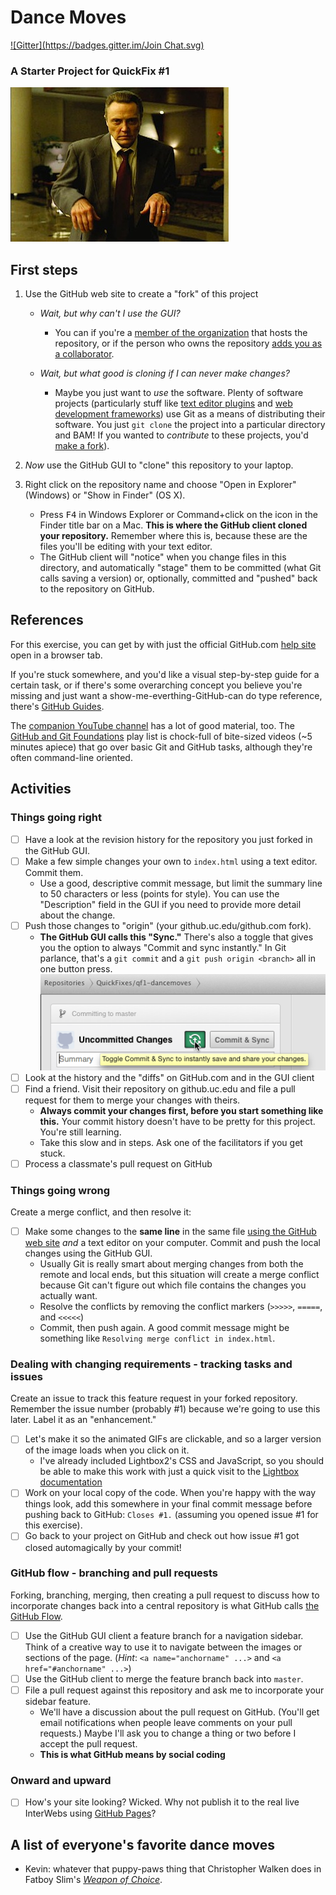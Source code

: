 # Dance Moves
[![Gitter](https://badges.gitter.im/Join Chat.svg)](https://gitter.im/QuickFixes/just-gittin-started)
### A Starter Project for QuickFix #1
![the walken of choice](assets/weaponofchoice_still.jpg)

## First steps
1. Use the GitHub web site to create a "fork" of this project
    * _Wait, but why can't I use the GUI?_
        * You can if you're a [member of the organization][h-perms] that hosts the repository, or if the person who owns the repository [adds you as a collaborator][h-collab].

    * _Wait, but what good is cloning if I can never make changes?_
        * Maybe you just want to _use_ the software. Plenty of software projects (particularly stuff like [text editor plugins](https://github.com/vim-scripts "Plugins for the Vim editor") and [web development frameworks](https://github.com/twbs/bootstrap#quick-start "Twitter Bootstrap")) use Git as a means of distributing their software. You just `git clone` the project into a particular directory and BAM! If you wanted to _contribute_ to these projects, you'd [make a fork][g-fork]).

2. _Now_ use the GitHub GUI to "clone" this repository to your laptop.
3. Right click on the repository name and choose "Open in Explorer" (Windows) or "Show in Finder" (OS X).
    * Press <kbd>F4</kbd> in Windows Explorer or Command+click on the icon in the Finder title bar on a Mac. **This is where the GitHub client cloned your repository.** Remember where this is, because these are the files you'll be editing with your text editor.
    * The GitHub client will "notice" when you change files in this directory, and automatically "stage" them to be committed (what Git calls saving a version) or, optionally, committed and "pushed" back to the repository on GitHub.

## References
For this exercise, you can get by with just the official GitHub.com [help site](https://help.github.com) open in a browser tab.

If you're stuck somewhere, and you'd like a visual step-by-step guide for a certain task, or if there's some overarching concept you believe you're missing and just want a show-me-everthing-GitHub-can do type reference, there's [GitHub Guides](https://guides.github.com/).

The [companion YouTube channel](http://www.youtube.com/user/GitHubGuides) has a lot of good material, too. The [GitHub and Git Foundations](www.youtube.com/playlist?list=PLg7s6cbtAD15G8lNyoaYDuKZSKyJrgwB-) play list is chock-full of bite-sized videos (~5 minutes apiece) that go over basic Git and GitHub tasks, although they're often command-line oriented.

## Activities

### Things going right
- [ ] Have a look at the revision history for the repository you just forked in the GitHub GUI.
- [ ] Make a few simple changes your own to `index.html` using a text editor. Commit them.
    * Use a good, descriptive commit message, but limit the summary line to 50 characters or less (points for style). You can use the "Description" field in the GUI if you need to provide more detail about the change.
- [ ]  Push those changes to "origin" (your github.uc.edu/github.com fork).
    * **The GitHub GUI calls this "Sync."** There's also a toggle that gives you the option to always "Commit and sync instantly." In Git parlance, that's a `git commit` and a `git push origin <branch>` all in one button press.<br>![commit and sync](assets/commit_and_sync.png)
- [ ] Look at the history and the "diffs" on GitHub.com and in the GUI client
- [ ] Find a friend. Visit their repository on github.uc.edu and file a pull request for them to merge your changes with theirs.
    * **Always commit your changes first, before you start something like this.** Your commit history doesn't have to be pretty for this project. You're still learning.
    * Take this slow and in steps. Ask one of the facilitators if you get stuck.
- [ ] Process a classmate's pull request on GitHub

### Things going wrong
Create a merge conflict, and then resolve it:

- [ ] Make some changes to the **same line** in the same file [using the GitHub web site](https://help.github.com/articles/editing-files-in-your-repository) _and_ a text editor on your computer. Commit and push the local changes using the GitHub GUI.
    * Usually Git is really smart about merging changes from both the remote and local ends, but this situation will create a merge conflict because Git can't figure out which file contains the changes you actually want.
    * Resolve the conflicts by removing the conflict markers (`>>>>>`, `=====`, and `<<<<<`)
    * Commit, then push again. A good commit message might be something like `Resolving merge conflict in index.html`.

### Dealing with changing requirements - tracking tasks and issues

Create an issue to track this feature request in your forked repository. Remember the issue number (probably #1) because we're going to use this later. Label it as an "enhancement."
- [ ] Let's make it so the animated GIFs are clickable, and so a larger version of the image loads when you click on it. 
    * I've already included Lightbox2's CSS and JavaScript, so you should be able to make this work with just a quick visit to the [Lightbox documentation](http://lokeshdhakar.com/projects/lightbox2/)
- [ ] Work on your local copy of the code. When you're happy with the way things look, add this somewhere in your final commit message before pushing back to GitHub: `Closes #1.` (assuming you opened issue #1 for this exercise).
- [ ] Go back to your project on GitHub and check out how issue #1 got closed automagically by your commit!

### GitHub flow - branching and pull requests
Forking, branching, merging, then creating a pull request to discuss how to incorporate changes back into a central repository is what GitHub calls [the GitHub Flow](https://guides.github.com/introduction/flow/).

- [ ] Use the GitHub GUI client a feature branch for a navigation sidebar. Think of a creative way to use it to navigate between the images or sections of the page. (_Hint_: `<a name="anchorname" ...>` and `<a href="#anchorname" ...>`)
- [ ] Use the GitHub client to merge the feature branch back into `master`.
- [ ] File a pull request against this repository and ask me to incorporate your sidebar feature.
    * We'll have a discussion about the pull request on GitHub. (You'll get email notifications when people leave comments on your pull requests.) Maybe I'll ask you to change a thing or two before I accept the pull request.
    * **This is what GitHub means by social coding**

### Onward and upward
- [ ] How's your site looking? Wicked. Why not publish it to the real live InterWebs using [GitHub Pages][ghpages]?

## A list of everyone's favorite dance moves

* Kevin: whatever that puppy-paws thing that Christopher Walken does in Fatboy Slim's
  _[Weapon of Choice](http://www.youtube.com/watch?v=XQ7z57qrZU8)_.


<!-- footnote-style hyperlinks -->
[h-collab]: https://help.github.com/articles/adding-collaborators-to-a-personal-repository/
[h-team]: https://help.github.com/articles/adding-or-inviting-members-to-a-team-in-an-organization/
[h-perms]: https://help.github.com/articles/permission-levels-for-an-organization-repository/
[g-fork]: https://guides.github.com/activities/forking/index.html
[ghpages]: https://help.github.com/articles/creating-project-pages-manually/
